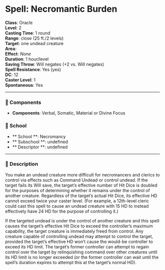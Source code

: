 
# Spell: Necromantic Burden
**Class**: Oracle  
**Level**: 2  
**Casting Time**: 1 round  
**Range**: close (25 ft./2 levels)  
**Target**: one undead creature  
**Area**:   
**Effect**: _None_  
**Duration**: 1 hour/level  
**Saving Throw**: Will negates (+2 vs. Will negates)  
**Spell Resistance**: Yes (yes)  
**DC**: 12  
**Caster Level**: 1  
**Spontaneous**: Yes

---

### 🔮 Components
- **Components**: Verbal, Somatic, Material or Divine Focus

### 🏫 School
- ** School **: Necromancy
- ** Subschool **: undefined
- ** Descriptor **: undefined
---

### 📜 Description
You make an undead creature more difficult for necromancers and clerics to control via effects such as Command Undead or control undead. If the target fails its Will save, the target’s effective number of Hit Dice is doubled for the purposes of determining whether it remains under the control of another creature. Regardless of the target’s actual Hit Dice, its effective HD cannot exceed twice your caster level. (For example, a 12th-level cleric could cast this spell to cause an undead creature with 15 HD to instead effectively have 24 HD for the purpose of controlling it.)

If the targeted undead is under the control of another creature and this spell causes the target’s effective Hit Dice to exceed the controller’s maximum capability, the target creature is immediately freed from control. Any creature capable of controlling undead may attempt to control the target, provided the target’s effective HD won’t cause the would-be controller to exceed its HD limit. The target’s former controller can attempt to regain control over the target by relinquishing command over other creatures until its HD limit is no longer exceeded (or the former controller can wait until the spell’s duration expires to attempt this at the target’s normal HD).
